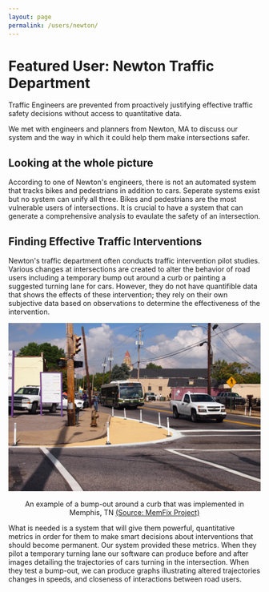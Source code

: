 ```yaml
---
layout: page
permalink: /users/newton/
---
```


# Featured User: Newton Traffic Department

Traffic Engineers are prevented from proactively justifying effective traffic safety decisions without access to quantitative data.

We met with engineers and planners from Newton, MA to discuss our system and the way in which it could help them make intersections
safer.

## Looking at the whole picture

According to one of Newton's engineers, there is not an automated system that tracks bikes and pedestrians in addition to cars.
Seperate systems exist but no system can unify all three. Bikes and pedestrians are the most vulnerable users of intersections.
It is crucial to have a system that can generate a comprehensive analysis to evaulate the safety of an intersection.

## Finding Effective Traffic Interventions

Newton's traffic department often conducts traffic intervention pilot studies. Various changes at intersections are created to 
alter the behavior of road users including a temporary bump out around a curb or painting a suggested turning lane for cars.
However, they do not have quantifible data that shows the effects of these intervention; they rely on their own subjective data
based on observations to determine the effectiveness of the intervention.

<center>
<img src="/img/Memfix_Bumpout_Cars.jpg">
<p>An example of a bump-out around a curb that was implemented in Memphis, TN <a href="https://bikepedmemphis.wordpress.com/2013/11/01/memfix-pedestrian-improvements-in-south-memphis/">(Source: MemFix Project)</a></p>
</center>

What is needed is a system that will give them powerful, quantitative metrics in order for them to make smart decisions about interventions
that should become permanent. Our system provided these metrics. When they pilot a temporary turning lane our software can produce before 
and after images detailing the trajectories of cars turning in the intersection. When they test a bump-out, we can produce graphs 
illustrating altered trajectories changes in speeds, and closeness of interactions between road users.
